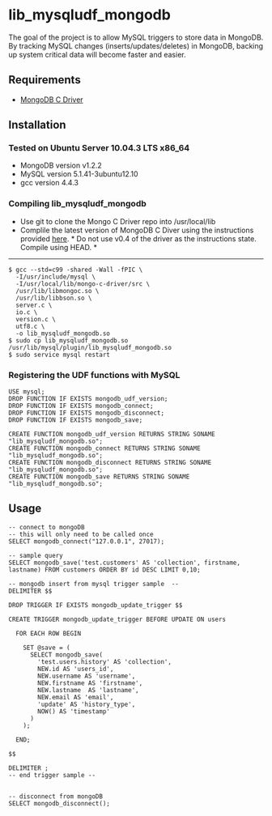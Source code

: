 # lib_mysqludf_mongodb

The goal of the project is to allow MySQL triggers to store data in MongoDB.  By tracking MySQL changes (inserts/updates/deletes) in MongoDB, backing up system critical data will become faster and easier.

## Requirements
*  [MongoDB C Driver](http://www.mongodb.org/display/DOCS/C+Language+Center)

## Installation

### Tested on Ubuntu Server 10.04.3 LTS x86_64
* MongoDB version v1.2.2
* MySQL version 5.1.41-3ubuntu12.10
* gcc version 4.4.3
  

### Compiling lib_mysqludf_mongodb
* Use git to clone the Mongo C Driver repo into /usr/local/lib
* Complile the latest version of MongoDB C Diver using the instructions provided [here](http://api.mongodb.org/c/current/building.html).  * Do not use v0.4 of the driver as the instructions state. Compile using HEAD. *

- - -

    $ gcc --std=c99 -shared -Wall -fPIC \
      -I/usr/include/mysql \
      -I/usr/local/lib/mongo-c-driver/src \
      /usr/lib/libmongoc.so \
      /usr/lib/libbson.so \
      server.c \
      io.c \
      version.c \
      utf8.c \
      -o lib_mysqludf_mongodb.so
    $ sudo cp lib_mysqludf_mongodb.so /usr/lib/mysql/plugin/lib_mysqludf_mongodb.so
    $ sudo service mysql restart

### Registering the UDF functions with MySQL
    USE mysql;
    DROP FUNCTION IF EXISTS mongodb_udf_version;
    DROP FUNCTION IF EXISTS mongodb_connect;
    DROP FUNCTION IF EXISTS mongodb_disconnect;
    DROP FUNCTION IF EXISTS mongodb_save;

    CREATE FUNCTION mongodb_udf_version RETURNS STRING SONAME "lib_mysqludf_mongodb.so";
    CREATE FUNCTION mongodb_connect RETURNS STRING SONAME "lib_mysqludf_mongodb.so";
    CREATE FUNCTION mongodb_disconnect RETURNS STRING SONAME "lib_mysqludf_mongodb.so";
    CREATE FUNCTION mongodb_save RETURNS STRING SONAME "lib_mysqludf_mongodb.so";

## Usage
    -- connect to mongoDB
    -- this will only need to be called once
    SELECT mongodb_connect("127.0.0.1", 27017);

    -- sample query
    SELECT mongodb_save('test.customers' AS 'collection', firstname, lastname) FROM customers ORDER BY id DESC LIMIT 0,10;

    -- mongodb insert from mysql trigger sample  --
    DELIMITER $$

    DROP TRIGGER IF EXISTS mongodb_update_trigger $$
     
    CREATE TRIGGER mongodb_update_trigger BEFORE UPDATE ON users
      
      FOR EACH ROW BEGIN
      
        SET @save = (
          SELECT mongodb_save(
            'test.users.history' AS 'collection',
            NEW.id AS 'users_id',
            NEW.username AS 'username',
            NEW.firstname AS 'firstname', 
            NEW.lastname  AS 'lastname',
            NEW.email AS 'email',
            'update' AS 'history_type',
            NOW() AS 'timestamp'
          )
        );
     
      END;

    $$

    DELIMITER ;
    -- end trigger sample --


    -- disconnect from mongoDB
    SELECT mongodb_disconnect();
